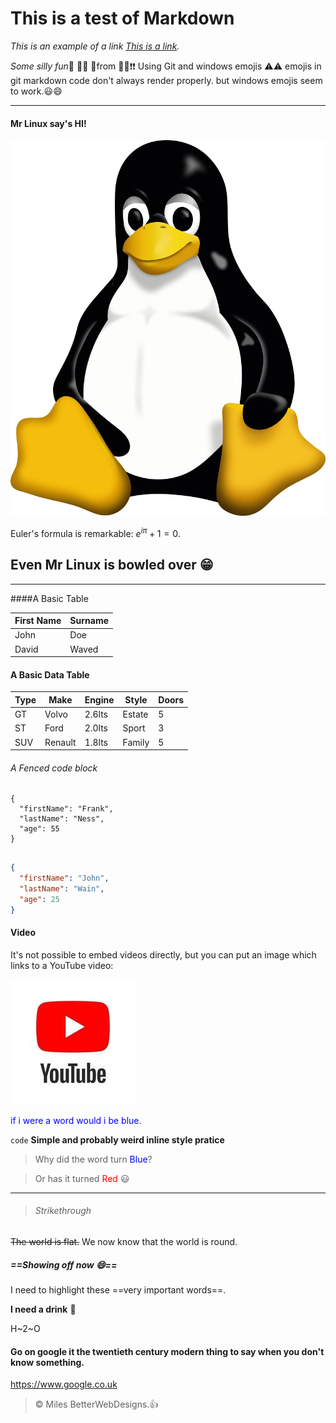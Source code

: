 # This is a test of Markdown

_This is an example of a link [This is a link](https://en.wikipedia.org/wiki/Markdown)._

_Some silly fun_:walking: 🚶:running: 🏃from :poop:💩:heavy_exclamation_mark:❗ Using Git and windows emojis
:warning:⚠️ emojis in git markdown code don't always render properly.
but windows emojis seem to work.:smiley:😄

---

#### Mr Linux say's HI!

![Tux, the Linux mascot](Tux.svg.png)

Euler's formula is remarkable: $e^{i\pi} + 1 = 0$.

## Even Mr Linux is bowled over 😁

---

####A Basic Table

| First Name | Surname |
| ---------- | ------- |
| John       | Doe     |
| David      | Waved   |

#### A Basic Data Table

| Type | Make    | Engine | Style  | Doors |
| ---- | ------- | ------ | ------ | ----- |
| GT   | Volvo   | 2.6lts | Estate | 5     |
| ST   | Ford    | 2.0lts | Sport  | 3     |
| SUV  | Renault | 1.8lts | Family | 5     |

###### A Fenced code block

```
{
  "firstName": "Frank",
  "lastName": "Ness",
  "age": 55
}


```

```json
{
  "firstName": "John",
  "lastName": "Wain",
  "age": 25
}
```

#### Video

It's not possible to embed videos directly, but you can put an image which links to a YouTube video:

[![IMAGE ALT TEXT HERE](youtube-icon-editorial-free-vector.jpg)](https://www.youtube.com/watch?v=HUBNt18RFbo)

<span style="color:blue">if i were a word would i be blue</span>.

`code` **Simple and probably weird inline style pratice**

> Why did the word turn <span style="color:blue">Blue</span>?

> Or has it turned <span style="color:red">Red</span> :smiley:

---

>###### Strikethrough

~~The world is flat.~~ We now know that the world is round.

##### ==Showing off now 😄==

I need to highlight these ==very important words==.

**I need a drink** 🥛

H~2~O

#### Go on google it the twentieth century modern thing to say when you don't know something.

<https://www.google.co.uk>

> &copy; Miles BetterWebDesigns.👍
